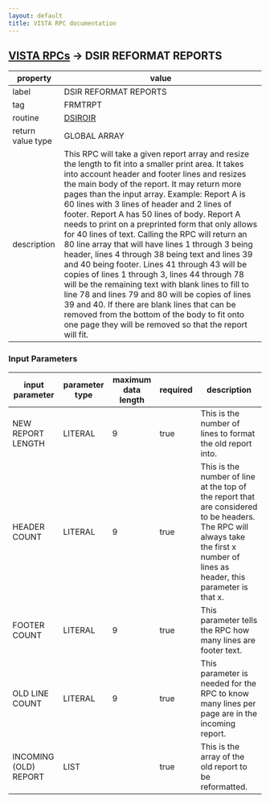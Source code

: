 ```yaml
---
layout: default
title: VISTA RPC documentation
---
```




## [VISTA RPCs](TableOfContent.md) &#8594; DSIR REFORMAT REPORTS 

 property | value 
--- | --- 
 label | DSIR REFORMAT REPORTS
 tag | FRMTRPT
 routine | [DSIROIR](http://code.osehra.org/dox/Routine_DSIROIR_source.html)
 return value type | GLOBAL ARRAY
 description | This RPC will take a given report array and resize the length to fit into a smaller print area.  It takes into account header and footer lines and resizes the main body of the report.  It may return more pages than the input array.  Example: Report A is 60 lines with 3 lines of header and 2 lines of footer.  Report A has 50 lines of body.  Report A needs to print on a preprinted form that only allows for 40 lines of text.  Calling the RPC will return an 80 line array that will have lines 1 through 3 being header, lines 4 through 38 being text and lines 39 and 40 being footer.  Lines 41 through 43 will be copies of lines 1 through 3, lines 44 through 78 will be the remaining text with blank lines to fill to line 78 and lines 79 and 80 will be copies of lines 39 and 40.  If there are blank lines that can be removed from the bottom of the body to fit onto one page they will be removed so that the report will fit.

### Input Parameters

| input parameter | parameter type | maximum data length | required | description | 
| --- | --- | --- | --- | --- | 
| NEW REPORT LENGTH | LITERAL | 9 | true | This is the number of lines to format the old report into. | 
| HEADER COUNT | LITERAL | 9 | true | This is the number of line at the top of the report that are considered to be headers.  The RPC will always take the first x number of lines as header, this parameter is that x.   | 
| FOOTER COUNT | LITERAL | 9 | true | This parameter tells the RPC how many lines are footer text. | 
| OLD LINE COUNT | LITERAL | 9 | true | This parameter is needed for the RPC to know many lines per page are in the incoming report. | 
| INCOMING (OLD) REPORT | LIST |  | true | This is the array of the old report to be reformatted. | 
